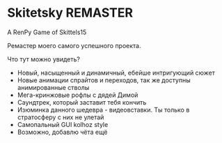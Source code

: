# Skitetsky REMASTER
A RenPy Game of Skittels15

Ремастер моего самого успешного проекта.

Что тут можно увидеть?
- Новый, насыщенный и динамичный, ебейше интригующий сюжет
- Новые анимации спрайтов и переходов, так же доступны анимированные стволы
- Мега-кринжовые рофлы с дядей Димой
- Саундтрек, который заставит тебя кончить
- Изюминка данного шедевра - видеовставки. Ты только в стратосферу с них не улетай
- Самопальный GUI kolhoz style
- Возможно, добавлю чёта ещё
